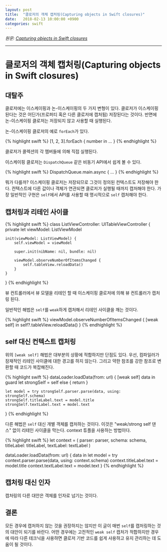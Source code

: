 ```yaml
---
layout: post
title:  "클로저의 객체 캡처링(Capturing objects in Swift closures)"
date:   2018-02-13 10:00:00 +0900
categories: swift
---
```


*원문: [Capturing objects in Swift closures](https://www.swiftbysundell.com/posts/capturing-objects-in-swift-closures)*

---

# 클로저의 객체 캡처링(Capturing objects in Swift closures)

## 대탈주

클로저에는 이스케이핑과 논-이스케이핑의 두 가지 변형이 있다. 클로저가 이스케이핑 된다는 것은 어딘가(프로퍼티 혹은 다른 클로저에 캡처됨) 저장된다는 것이다. 반면에 논-이스케이핑 클로저는 저장되지 않고 사용할 때 실행된다.

논-이스케이핑 클로저의 예로 `forEach`가 있다.

{% highlight swift %}
[1, 2, 3].forEach { number in
    ...
}
{% endhighlight %}

클로저가 콜렉션의 각 멤버들에 의해 직접 실행된다.

이스케이핑 클로저는 `DispatchQueue` 같은 비동기 API에서 쉽게 볼 수 있다.

{% highlight swift %}
DispatchQueue.main.async {
    ...
}
{% endhighlight %}

뭐가 다를까? 이스케이핑 클로저는 저장되므로 그것이 정의된 컨텍스트도 저장해야 한다. 컨텍스트에 다른 값이나 객체가 연관되면 클로저가 실행될 때까지 캡처해야 한다. 가장 일반적인 구현은 `self`에서 API를 사용할 때 명시적으로 `self` 캡처해야 한다.

## 캡처링과 리테인 사이클

{% highlight swift %}
class ListViewController: UITableViewController {
    private let viewModel: ListViewModel

    init(viewModel: ListViewModel) {
        self.viewModel = viewModel

        super.init(nibName: nil, bundle: nil)

        viewModel.observeNumberOfItemsChanged {
            self.tableView.reloadData()
        }
    }
}
{% endhighlight %}

뷰 컨트롤러에서 뷰 모델을 리테인 할 때 이스케이핑 클로저에 의해 뷰 컨트롤러가 캡처링 된다.

일반적인 해법은 `self`를 `weak`하게 캡처해서 리테인 사이클을 깨는 것이다.

{% highlight swift %}
viewModel.observeNumberOfItemsChanged { [weak self] in
    self?.tableView.reloadData()
}
{% endhighlight %}

## self 대신 컨텍스트 캡처링

위의 `[weak self]` 해법은 대부분의 상황에 적합하지만 단점도 있다. 우선, 컴파일러가 잠재적인 리테인 사이클에 대한 경고를 하지 않는다. 그리고 약한 참조를 강한 참조로 변환할 때 코드가 복잡해진다.

{% highlight swift %}
dataLoader.loadData(from: url) { [weak self] data in
    guard let strongSelf = self else {
        return
    }

    let model = try strongSelf.parser.parse(data, using: strongSelf.schema)
    strongSelf.titleLabel.text = model.title
    strongSelf.textLabel.text = model.text
}
{% endhighlight %}

다른 해법은 `self` 대신 개별 객체를 캡처하는 것이다. 이것은 "weak/strong self 댄스" 없이 리테인 사이클을 막는다. context 튜플을 사용하는 방법이다.

{% highlight swift %}
let context = (
    parser: parser,
    schema: schema,
    titleLabel: titleLabel,
    textLabel: textLabel
)

dataLoader.loadData(from: url) { data in
    let model = try context.parser.parse(data, using: context.schema)
    context.titleLabel.text = model.title
    context.textLabel.text = model.text
}
{% endhighlight %}

## 캡처링 대신 인자

캡처링의 다른 대안은 객체를 인자로 넘기는 것이다.

## 결론

모든 경우에 캡처하지 않는 것을 권장하지는 않지만 이 글이 매번 `self`를 캡처링하는 것의 대안이 되기를 바란다. 어떤 경우에는 고전적인 `weak self` 캡처가 적합하지만 경우에 따라 다른 테크닉을 사용하면 클로저 기반 코드를 쉽게 사용하고 유지 관리하는 데 도움이 될 것이다.
